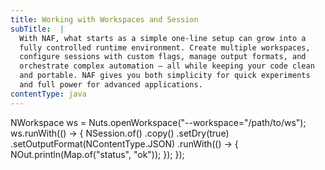 ```yaml
---
title: Working with Workspaces and Session
subTitle:  |
  With NAF, what starts as a simple one-line setup can grow into a
  fully controlled runtime environment. Create multiple workspaces,
  configure sessions with custom flags, manage output formats, and
  orchestrate complex automation — all while keeping your code clean
  and portable. NAF gives you both simplicity for quick experiments
  and full power for advanced applications.
contentType: java
---
```


NWorkspace ws = Nuts.openWorkspace("--workspace="/path/to/ws");
ws.runWith(() -> {
    NSession.of()
            .copy()
            .setDry(true)
            .setOutputFormat(NContentType.JSON)
            .runWith(() -> {
                NOut.println(Map.of("status", "ok"));
            });
});
